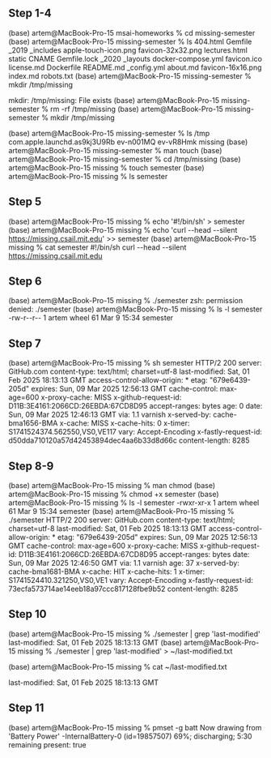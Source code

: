 ## Step 1-4
(base) artem@MacBook-Pro-15 msai-homeworks % cd missing-semester
(base) artem@MacBook-Pro-15 missing-semester % ls
404.html                Gemfile                 _2019                   _includes               apple-touch-icon.png    favicon-32x32.png       lectures.html           static
CNAME                   Gemfile.lock            _2020                   _layouts                docker-compose.yml      favicon.ico             license.md
Dockerfile              README.md               _config.yml             about.md                favicon-16x16.png       index.md                robots.txt
(base) artem@MacBook-Pro-15 missing-semester % mkdir /tmp/missing

mkdir: /tmp/missing: File exists
(base) artem@MacBook-Pro-15 missing-semester % rm -rf /tmp/missing
(base) artem@MacBook-Pro-15 missing-semester % mkdir /tmp/missing 

(base) artem@MacBook-Pro-15 missing-semester % ls /tmp
com.apple.launchd.as9kj3U9Rb    ev-n001MQ                       ev-vR8Hmk                       missing
(base) artem@MacBook-Pro-15 missing-semester % man touch
(base) artem@MacBook-Pro-15 missing-semester % cd /tmp/missing
(base) artem@MacBook-Pro-15 missing % touch semester
(base) artem@MacBook-Pro-15 missing % ls
semester
## Step 5
(base) artem@MacBook-Pro-15 missing % echo '#!/bin/sh' > semester
(base) artem@MacBook-Pro-15 missing % echo 'curl --head --silent https://missing.csail.mit.edu' >> semester
(base) artem@MacBook-Pro-15 missing % cat semester
#!/bin/sh
curl --head --silent https://missing.csail.mit.edu
## Step 6
(base) artem@MacBook-Pro-15 missing % ./semester
zsh: permission denied: ./semester
(base) artem@MacBook-Pro-15 missing % ls -l semester
-rw-r--r--  1 artem  wheel  61 Mar  9 15:34 semester
## Step 7
(base) artem@MacBook-Pro-15 missing % sh semester
HTTP/2 200 
server: GitHub.com
content-type: text/html; charset=utf-8
last-modified: Sat, 01 Feb 2025 18:13:13 GMT
access-control-allow-origin: *
etag: "679e6439-205d"
expires: Sun, 09 Mar 2025 12:56:13 GMT
cache-control: max-age=600
x-proxy-cache: MISS
x-github-request-id: D11B:3E4161:2066CD:26EBDA:67CD8D95
accept-ranges: bytes
age: 0
date: Sun, 09 Mar 2025 12:46:13 GMT
via: 1.1 varnish
x-served-by: cache-bma1656-BMA
x-cache: MISS
x-cache-hits: 0
x-timer: S1741524374.562550,VS0,VE117
vary: Accept-Encoding
x-fastly-request-id: d50dda710120a57d42453894dec4aa6b33d8d66c
content-length: 8285
## Step 8-9
(base) artem@MacBook-Pro-15 missing % man chmod
(base) artem@MacBook-Pro-15 missing % chmod +x semester
(base) artem@MacBook-Pro-15 missing % ls -l semester
-rwxr-xr-x  1 artem  wheel  61 Mar  9 15:34 semester
(base) artem@MacBook-Pro-15 missing % ./semester
HTTP/2 200 
server: GitHub.com
content-type: text/html; charset=utf-8
last-modified: Sat, 01 Feb 2025 18:13:13 GMT
access-control-allow-origin: *
etag: "679e6439-205d"
expires: Sun, 09 Mar 2025 12:56:13 GMT
cache-control: max-age=600
x-proxy-cache: MISS
x-github-request-id: D11B:3E4161:2066CD:26EBDA:67CD8D95
accept-ranges: bytes
date: Sun, 09 Mar 2025 12:46:50 GMT
via: 1.1 varnish
age: 37
x-served-by: cache-bma1681-BMA
x-cache: HIT
x-cache-hits: 1
x-timer: S1741524410.321250,VS0,VE1
vary: Accept-Encoding
x-fastly-request-id: 73ecfa573714ae14eeb18a97ccc817128fbe9b52
content-length: 8285

## Step 10
(base) artem@MacBook-Pro-15 missing % ./semester | grep 'last-modified'
last-modified: Sat, 01 Feb 2025 18:13:13 GMT
(base) artem@MacBook-Pro-15 missing % ./semester | grep 'last-modified' > ~/last-modified.txt

(base) artem@MacBook-Pro-15 missing % cat ~/last-modified.txt

last-modified: Sat, 01 Feb 2025 18:13:13 GMT
## Step 11
(base) artem@MacBook-Pro-15 missing % pmset -g batt
Now drawing from 'Battery Power'
 -InternalBattery-0 (id=19857507)       69%; discharging; 5:30 remaining present: true
